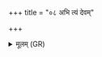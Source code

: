 +++
title = "०८ अभि त्यं देवम्"

+++
<details><summary>मूलम् (GR)</summary>

+++(PSK 20.4.8)+++अभि त्यं देवं सवितारम् ओण्योः कविक्रतुम् ।  
अर्चामि सत्यसवं रत्नधाम् अभि प्रियं मतिम् ॥
</details>